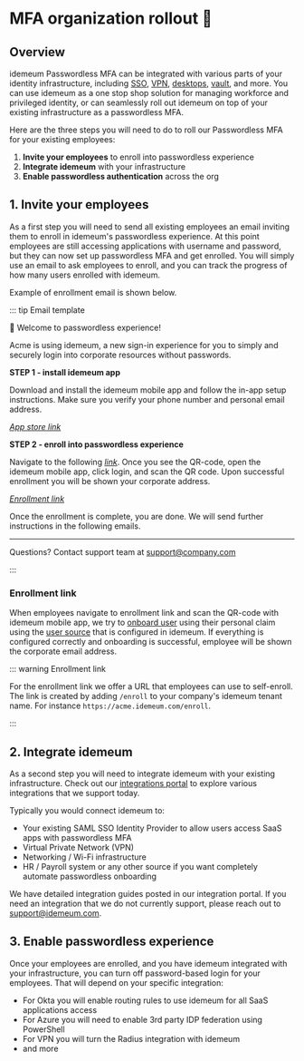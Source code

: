 # MFA organization rollout :office:

## Overview

idemeum Passwordless MFA can be integrated with various parts of your identity infrastructure, including [SSO](./passwordless-mfa-sso.html), [VPN](./passwordless-mfa-vpn-wifi.html), [desktops](./passwordless-mfa-desktop.html), [vault](./passwordless-mfa-vault.html), and more. You can use idemeum as a one stop shop solution for managing workforce and privileged identity, or can seamlessly roll out idemeum on top of your existing infrastructure as a passwordless MFA. 

Here are the three steps you will need to do to roll our Passwordless MFA for your existing employees:

1. **Invite your employees** to enroll into passwordless experience
2. **Integrate idemeum** with your infrastructure
3. **Enable passwordless authentication** across the org

## 1. Invite your employees

As a first step you will need to send all existing employees an email inviting them to enroll in idemeum's passwordless experience. At this point employees are still accessing applications with username and password, but they can now set up passwordless MFA and get enrolled. You will simply use an email to ask employees to enroll, and you can track the progress of how many users enrolled with idemeum. 

Example of enrollment email is shown below.

::: tip Email template

👋 Welcome to passwordless experience!

Acme is using idemeum, a new sign-in experience for you to simply and securely login into corporate resources without passwords.

**STEP 1 - install idemeum app**

Download and install the idemeum mobile app and follow the in-app setup instructions. Make sure you verify your phone number and personal email address. 

<u>*App store link*</u>

**STEP 2 - enroll into passwordless experience**

Navigate to the following <u>*link*</u>. Once you see the QR-code, open the idemeum mobile app, click login, and scan the QR code. Upon successful enrollment you will be shown your corporate address.

<u>*Enrollment link*</u>

Once the enrollment is complete, you are done. We will send further instructions in the following emails. 

<hr>

Questions? Contact support team at support@company.com

:::

### Enrollment link
When employees navigate to enrollment link and scan the QR-code with idemeum mobile app, we try to [onboard user](./employee-onboarding.html) using their personal claim using the [user source](./integration-with-hr-system.html) that is configured in idemeum. If everything is configured correctly and onboarding is successful, employee will be shown the corporate email address. 

::: warning Enrollment link


For the enrollment link we offer a URL that employees can use to self-enroll. The link is created by adding `/enroll` to your company's idemeum tenant name. For instance `https://acme.idemeum.com/enroll`.

:::


## 2. Integrate idemeum

As a second step you will need to integrate idemeum with your existing infrastructure. Check out our [integrations portal](https://integrations.idemeum.com) to explore various integrations that we support today.

Typically you would connect idemeum to:

* Your existing SAML SSO Identity Provider to allow users access SaaS apps with passwordless MFA
* Virtual Private Network (VPN)
* Networking / Wi-Fi infrastructure
* HR / Payroll system or any other source if you want completely automate passwordless onboarding

We have detailed integration guides posted in our integration portal. If you need an integration that we do not currently support, please reach out to [support@idemeum.com](MAILTO:SUPPORT@IDEMEUM.COM).

## 3. Enable passwordless experience

Once your employees are enrolled, and you have idemeum integrated with your infrastructure, you can turn off password-based login for your employees. That will depend on your specific integration:

* For Okta you will enable routing rules to use idemeum for all SaaS applications access
* For Azure you will need to enable 3rd party IDP federation using PowerShell
* For VPN you will turn the Radius integration with idemeum
* and more
